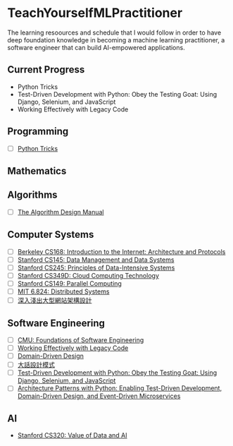 # TeachYourselfMLPractitioner

The learning resoources and schedule that I would follow in order to have deep foundation knowledge in becoming a machine learning practitioner, a software engineer that can build AI-empowered applications.

## Current Progress

- Python Tricks
- Test-Driven Development with Python: Obey the Testing Goat: Using Django, Selenium, and JavaScript
- Working Effectively with Legacy Code

## Programming

- [ ] [Python Tricks](https://www.amazon.com/Python-Tricks-Buffet-Awesome-Features/dp/1775093301)

## Mathematics


## Algorithms

- [ ] [The Algorithm Design Manual](http://www.algorist.com/)

## Computer Systems

- [ ] [Berkeley CS168: Introduction to the Internet: Architecture and Protocols](http://cs168.io/)
- [ ] [Stanford CS145: Data Management and Data Systems](https://cs145-fa19.github.io/)
- [ ] [Stanford CS245: Principles of Data-Intensive Systems](http://web.stanford.edu/class/cs245/)
- [ ] [Stanford CS349D: Cloud Computing Technology](http://web.stanford.edu/class/cs349d/)
- [ ] [Stanford CS149: Parallel Computing](http://cs149.stanford.edu/fall19/home)
- [ ] [MIT 6.824: Distributed Systems](https://pdos.csail.mit.edu/6.824/schedule.html)
- [ ] [深入淺出大型網站架構設計](https://www.tenlong.com.tw/products/9787121353970)

## Software Engineering

- [ ] [CMU: Foundations of Software Engineering](http://www.cs.cmu.edu/~ckaestne/17313/2018/)
- [ ] [Working Effectively with Legacy Code](https://www.amazon.com/Working-Effectively-Legacy-Michael-Feathers/dp/0131177052)
- [ ] [Domain-Driven Design](https://www.amazon.com/Domain-Driven-Design-Tackling-Complexity-Software/dp/0321125215)
- [ ] [大話設計模式](https://www.tenlong.com.tw/products/9789866761799)
- [ ] [Test-Driven Development with Python: Obey the Testing Goat: Using Django, Selenium, and JavaScript](https://www.amazon.com/Test-Driven-Development-Python-Selenium-JavaScript-dp-1491958707/dp/1491958707/ref=dp_ob_title_bk)
- [ ] [Architecture Patterns with Python: Enabling Test-Driven Development, Domain-Driven Design, and Event-Driven Microservices](https://www.amazon.com/Architecture-Patterns-Python-Domain-Driven-Microservices/dp/1492052205)

## AI

- [Stanford CS320: Value of Data and AI](https://canvas.stanford.edu/courses/114221)